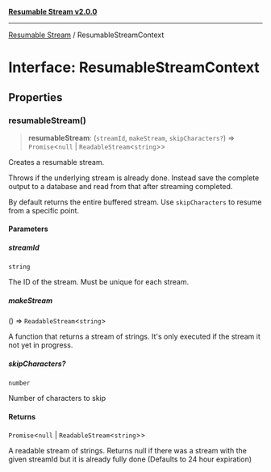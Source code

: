 [**Resumable Stream v2.0.0**](../README.md)

***

[Resumable Stream](../README.md) / ResumableStreamContext

# Interface: ResumableStreamContext

## Properties

### resumableStream()

> **resumableStream**: (`streamId`, `makeStream`, `skipCharacters?`) => `Promise`\<`null` \| `ReadableStream`\<`string`\>\>

Creates a resumable stream.

Throws if the underlying stream is already done. Instead save the complete output to a database and read from that
after streaming completed.

By default returns the entire buffered stream. Use `skipCharacters` to resume from a specific point.

#### Parameters

##### streamId

`string`

The ID of the stream. Must be unique for each stream.

##### makeStream

() => `ReadableStream`\<`string`\>

A function that returns a stream of strings. It's only executed if the stream it not yet in progress.

##### skipCharacters?

`number`

Number of characters to skip

#### Returns

`Promise`\<`null` \| `ReadableStream`\<`string`\>\>

A readable stream of strings. Returns null if there was a stream with the given streamId but it is already fully done (Defaults to 24 hour expiration)
